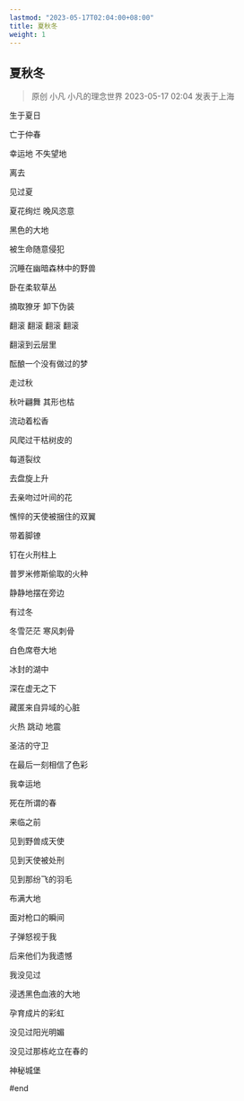 ```yaml
---
lastmod: "2023-05-17T02:04:00+08:00"
title: 夏秋冬
weight: 1
---
```


## 夏秋冬
> 原创 小凡 小凡的理念世界 2023-05-17 02:04 发表于上海

生于夏日

亡于仲春

幸运地 不失望地

离去


见过夏

夏花绚烂 晚风恣意

黑色的大地

被生命随意侵犯

沉睡在幽暗森林中的野兽

卧在柔软草丛

摘取獠牙 卸下伪装

翻滚 翻滚 翻滚 翻滚

翻滚到云层里

酝酿一个没有做过的梦


走过秋

秋叶翩舞 其形也枯

流动着松香

风爬过干枯树皮的

每道裂纹

去盘旋上升

去亲吻过叶间的花

憔悴的天使被捆住的双翼

带着脚镣

钉在火刑柱上

普罗米修斯偷取的火种

静静地摆在旁边


有过冬

冬雪茫茫 寒风刺骨

白色席卷大地

冰封的湖中

深在虚无之下

藏匿来自异域的心脏

火热 跳动 地震

圣洁的守卫

在最后一刻相信了色彩


我幸运地

死在所谓的春

来临之前

见到野兽成天使

见到天使被处刑

见到那纷飞的羽毛

布满大地

面对枪口的瞬间

子弹怒视于我


后来他们为我遗憾

我没见过

浸透黑色血液的大地

孕育成片的彩虹

没见过阳光明媚

没见过那栋屹立在春的

神秘城堡

#end